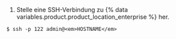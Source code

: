 1. Stelle eine SSH-Verbindung zu {% data variables.product.product_location_enterprise %} her.
```shell
$ ssh -p 122 admin@<em>HOSTNAME</em>
```
